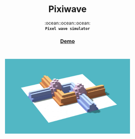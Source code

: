 <h1 align="center">Pixiwave</h1>
<div align="center">
  :ocean::ocean::ocean:
</div>
<div align="center">
  <strong><code>Pixel wave simulator</code></strong>
</div>
<div align="center">
  <h3>
    <a href="https://pixiwave.montecamo.dev/">
      Demo
    </a>
  </h3>
</div>
<br/>
<p align="center">
  <a href="https://pixiwave.montecamo.dev/">
    <img title="Pixiwave" src="assets/wave.png" width="400">
  </a>
</p>
